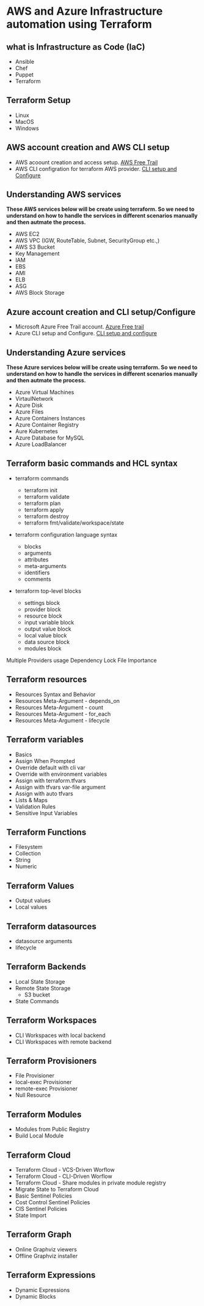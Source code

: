 # AWS and Azure Infrastructure automation using Terraform

## what is Infrastructure as Code (IaC)
- Ansible
- Chef
- Puppet
- Terraform

## Terraform Setup
- Linux
- MacOS
- Windows

## AWS account creation and AWS CLI setup
- AWS acoount creation and access setup. [AWS Free Trail](https://aws.amazon.com/free/free-tier/)
- AWS CLI configration for terraform AWS provider. [CLI setup and Configure](https://docs.aws.amazon.com/cli/latest/userguide/install-cliv2.html)

## Understanding AWS services
**These AWS services below will be create using terraform. So we need to understand on how to handle the services in different scenarios manually and then autmate the process.**
- AWS EC2
- AWS VPC (IGW, RouteTable, Subnet, SecurityGroup etc.,)
- AWS S3 Bucket
- Key Management
- IAM
- EBS
- AMI
- ELB
- ASG
- AWS Block Storage

## Azure account creation and CLI setup/Configure
- Microsoft Azure Free Trail account. [Azure Free trail](https://azure.microsoft.com/en-in/free/)
- Azure CLI setup and Configure. [CLI setup and configure](https://docs.microsoft.com/en-us/cli/azure/install-azure-cli)

## Understanding Azure services
**These Azure services below will be create using terraform. So we need to understand on how to handle the services in different scenarios manually and then autmate the process.**
- Azure Virtual Machines
- VirtaulNetwork
- Azure Disk
- Azure Files
- Azure Containers Instances
- Azure Container Registry
- Aure Kubernetes
- Azure Database for MySQL
- Azure LoadBalancer

## Terraform basic commands and HCL syntax
- terraform commands
  - terraform init
  - terraform validate
  - terraform plan
  - terraform apply
  - terraform destroy
  - terraform fmt/validate/workspace/state

- terraform configuration language syntax
  - blocks
  - arguments
  - attributes
  - meta-arguments
  - identifiers
  - comments

- terraform top-level blocks
  - settings block
  - provider block
  - resource block
  - input variable block
  - output value block
  - local value block
  - data source block
  - modules block

Multiple Providers usage
Dependency Lock File Importance
## Terraform resources
- Resources Syntax and Behavior
- Resources Meta-Argument - depends_on
- Resources Meta-Argument - count
- Resources Meta-Argument - for_each
- Resources Meta-Argument - lifecycle

## Terraform variables
- Basics
- Assign When Prompted
- Override default with cli var
- Override with environment variables
- Assign with terraform.tfvars
- Assign with tfvars var-file argument
- Assign with auto tfvars
- Lists & Maps
- Validation Rules
- Sensitive Input Variables

## Terraform Functions
- Filesystem
- Collection
- String
- Numeric

## Terraform Values
- Output values
- Local values

## Terraform datasources
- datasource arguments
- lifecycle

## Terraform Backends
- Local State Storage
- Remote State Storage
  - S3 bucket
- State Commands

## Terraform Workspaces
- CLI Workspaces with local backend
- CLI Workspaces with remote backend

## Terraform Provisioners
- File Provisioner
- local-exec Provisioner
- remote-exec Provisioner
- Null Resource

## Terraform Modules
- Modules from Public Registry
- Build Local Module

## Terraform Cloud
- Terraform Cloud - VCS-Driven Worflow
- Terraform Cloud - CLI-Driven Worflow
- Terraform Cloud - Share modules in private module registry
- Migrate State to Terraform Cloud
- Basic Sentinel Policies
- Cost Control Sentinel Policies
- CIS Sentinel Policies
- State Import

## Terraform Graph
- Online Graphviz viewers
- Offline Graphviz installer

## Terraform Expressions
- Dynamic Expressions
- Dynamic Blocks
